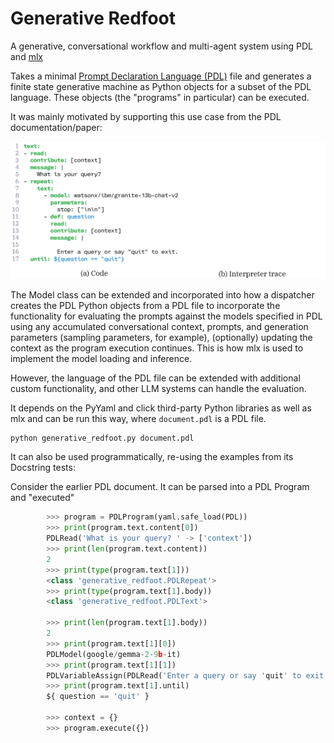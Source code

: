 # Generative Redfoot
A generative, conversational workflow and multi-agent system using PDL and [mlx](https://github.com/ml-explore/mlx-examples/tree/main/llms)

Takes a minimal [Prompt Declaration Language (PDL)](https://github.com/IBM/prompt-declaration-language) file and generates a finite state generative machine
as Python objects for a subset of the PDL language.  These objects (the "programs" in particular) can be executed. 

It was mainly motivated by supporting this use case from the PDL documentation/paper:

<img src="animated_chatbot.gif" alt="Animated GIF of PDL chatbot."/>

The Model class can be extended and incorporated into how a dispatcher creates the PDL Python objects from a PDL file to incorporate the functionality for evaluating 
the prompts against the models specified in PDL using any accumulated conversational context, prompts, and generation parameters (sampling parameters, for example), 
(optionally) updating the context as the program execution continues.  This is how mlx is used to implement the model loading and inference.

However, the language of the PDL file can be extended with additional custom functionality, and 
other LLM systems can handle the evaluation.

It depends on the PyYaml and click third-party Python libraries as well as mlx and can be run this way, where `document.pdl` is a PDL file.
```commandline
python generative_redfoot.py document.pdl
```

It can also be used programmatically, re-using the examples from its Docstring tests:

Consider the earlier PDL document. It can be parsed into a PDL Program and "executed"

```python
        >>> program = PDLProgram(yaml.safe_load(PDL))
        >>> print(program.text.content[0])
        PDLRead('What is your query? ' -> ['context'])
        >>> print(len(program.text.content))
        2
        >>> print(type(program.text[1]))
        <class 'generative_redfoot.PDLRepeat'>
        >>> print(type(program.text[1].body))
        <class 'generative_redfoot.PDLText'>

        >>> print(len(program.text[1].body))
        2
        >>> print(program.text[1][0])
        PDLModel(google/gemma-2-9b-it)
        >>> print(program.text[1][1])
        PDLVariableAssign(PDLRead('Enter a query or say 'quit' to exit' -> ['context']) -> $question)
        >>> print(program.text[1].until)
        ${ question == 'quit' }

        >>> context = {}
        >>> program.execute({})


```

